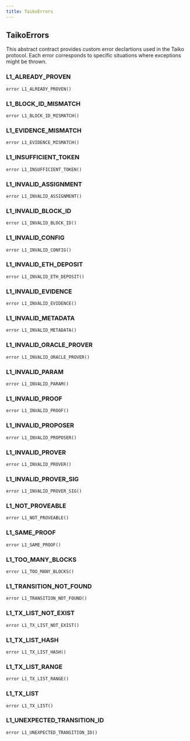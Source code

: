 ```yaml
---
title: TaikoErrors
---
```


## TaikoErrors

This abstract contract provides custom error declartions used in
the Taiko protocol. Each error corresponds to specific situations where
exceptions might be thrown.

### L1_ALREADY_PROVEN

```solidity
error L1_ALREADY_PROVEN()
```

### L1_BLOCK_ID_MISMATCH

```solidity
error L1_BLOCK_ID_MISMATCH()
```

### L1_EVIDENCE_MISMATCH

```solidity
error L1_EVIDENCE_MISMATCH()
```

### L1_INSUFFICIENT_TOKEN

```solidity
error L1_INSUFFICIENT_TOKEN()
```

### L1_INVALID_ASSIGNMENT

```solidity
error L1_INVALID_ASSIGNMENT()
```

### L1_INVALID_BLOCK_ID

```solidity
error L1_INVALID_BLOCK_ID()
```

### L1_INVALID_CONFIG

```solidity
error L1_INVALID_CONFIG()
```

### L1_INVALID_ETH_DEPOSIT

```solidity
error L1_INVALID_ETH_DEPOSIT()
```

### L1_INVALID_EVIDENCE

```solidity
error L1_INVALID_EVIDENCE()
```

### L1_INVALID_METADATA

```solidity
error L1_INVALID_METADATA()
```

### L1_INVALID_ORACLE_PROVER

```solidity
error L1_INVALID_ORACLE_PROVER()
```

### L1_INVALID_PARAM

```solidity
error L1_INVALID_PARAM()
```

### L1_INVALID_PROOF

```solidity
error L1_INVALID_PROOF()
```

### L1_INVALID_PROPOSER

```solidity
error L1_INVALID_PROPOSER()
```

### L1_INVALID_PROVER

```solidity
error L1_INVALID_PROVER()
```

### L1_INVALID_PROVER_SIG

```solidity
error L1_INVALID_PROVER_SIG()
```

### L1_NOT_PROVEABLE

```solidity
error L1_NOT_PROVEABLE()
```

### L1_SAME_PROOF

```solidity
error L1_SAME_PROOF()
```

### L1_TOO_MANY_BLOCKS

```solidity
error L1_TOO_MANY_BLOCKS()
```

### L1_TRANSITION_NOT_FOUND

```solidity
error L1_TRANSITION_NOT_FOUND()
```

### L1_TX_LIST_NOT_EXIST

```solidity
error L1_TX_LIST_NOT_EXIST()
```

### L1_TX_LIST_HASH

```solidity
error L1_TX_LIST_HASH()
```

### L1_TX_LIST_RANGE

```solidity
error L1_TX_LIST_RANGE()
```

### L1_TX_LIST

```solidity
error L1_TX_LIST()
```

### L1_UNEXPECTED_TRANSITION_ID

```solidity
error L1_UNEXPECTED_TRANSITION_ID()
```
